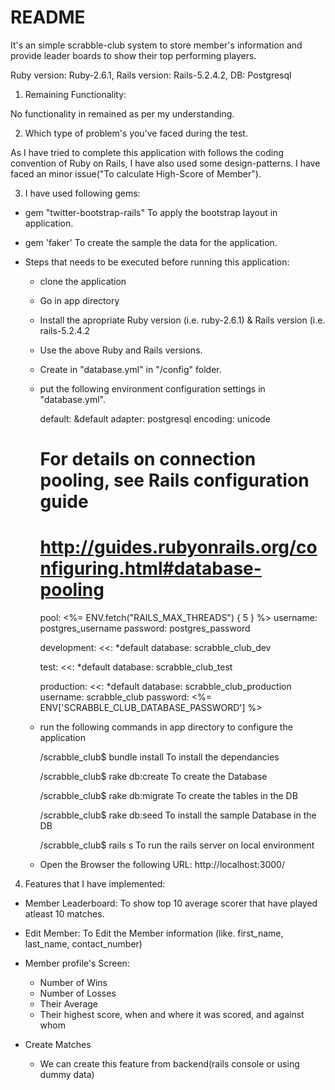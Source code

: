 # README

It's an simple scrabble-club system to store member's information and provide leader boards to show their top performing players.

Ruby version: Ruby-2.6.1, Rails version: Rails-5.2.4.2, DB: Postgresql

1. Remaining Functionality:

  No functionality in remained as per my understanding.

2. Which type of problem's you've faced during the test.

  As I have tried to complete this application with follows the coding convention of Ruby on Rails, I have also used some design-patterns. I have faced an minor issue("To calculate High-Score of Member").

3. I have used following gems:
  - gem "twitter-bootstrap-rails"
    To apply the bootstrap layout in application.

  - gem 'faker'
    To create the sample the data for the application.

  - Steps that needs to be executed before running this application:

    * clone the application
    * Go in app directory
    * Install the apropriate Ruby version (i.e. ruby-2.6.1) & Rails version (i.e. rails-5.2.4.2
    * Use the above Ruby and Rails versions.
    
    * Create in "database.yml" in "/config" folder.
    
    * put the following environment configuration settings in "database.yml".
      

      default: &default
        adapter: postgresql
        encoding: unicode
        # For details on connection pooling, see Rails configuration guide
        # http://guides.rubyonrails.org/configuring.html#database-pooling
        pool: <%= ENV.fetch("RAILS_MAX_THREADS") { 5 } %>
        username: postgres_username
        password: postgres_password

      development:
        <<: *default
        database: scrabble_club_dev

      test:
        <<: *default
        database: scrabble_club_test

      production:
        <<: *default
        database: scrabble_club_production
        username: scrabble_club
        password: <%= ENV['SCRABBLE_CLUB_DATABASE_PASSWORD'] %>



    * run the following commands in app directory to configure the application

      /scrabble_club$ bundle install
        To install the dependancies

      /scrabble_club$ rake db:create
        To create the Database

      /scrabble_club$ rake db:migrate
        To create the tables in the DB

      /scrabble_club$ rake db:seed
        To install the sample Database in the DB

      /scrabble_club$ rails s
        To run the rails server on local environment

    * Open the Browser the following URL:
      http://localhost:3000/


4. Features that I have implemented:

  - Member Leaderboard:
    To show top 10 average scorer that have played atleast 10 matches.

  - Edit Member:
    To Edit the Member information (like. first_name, last_name, contact_number)

  - Member profile's Screen:
    * Number of Wins
    * Number of Losses
    * Their Average
    * Their highest score, when and where it was scored, and against whom

  - Create Matches
    * We can create this feature from backend(rails console or using dummy data)
